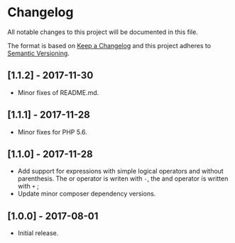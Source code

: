 # Changelog

All notable changes to this project will be documented in this file.

The format is based on [Keep a Changelog](http://keepachangelog.com/) and this project adheres to
[Semantic Versioning](http://semver.org/).

## [1.1.2] - 2017-11-30
* Minor fixes of README.md.

## [1.1.1] - 2017-11-28
* Minor fixes for PHP 5.6.

## [1.1.0] - 2017-11-28
* Add support for expressions with simple logical operators and without parenthesis. The or operator is writen with `-`,
  the and operator is written with `+` ;
* Update minor composer dependency versions.

## [1.0.0] - 2017-08-01

* Initial release.
